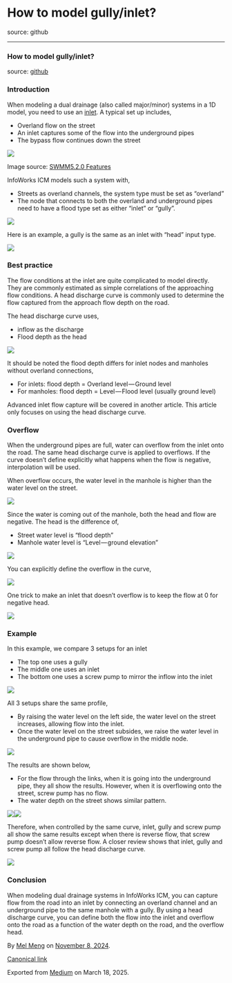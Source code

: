 # How to model gully/inlet?

source: github

---

### How to model gully/inlet?

source: [github](https://github.com/mel-meng/hhnote/tree/main/hydraulics/gully)

### Introduction

When modeling a dual drainage (also called major/minor) systems in a 1D model, you need to use an [inlet](https://help.autodesk.com/view/IWICMS/2025/ENU/?guid=GUID-3FAD07F7-2B29-4B60-888E-AB7FD41E7B2E). A typical set up includes,

* Overland flow on the street
* An inlet captures some of the flow into the underground pipes
* The bypass flow continues down the street

![](images\0_6yk0eMMI37gUHddG.png)

Image source: [SWMM5.2.0 Features](https://github.com/USEPA/Stormwater-Management-Model/blob/develop/doc/New%20SWMM%205.2%20Features.md)

InfoWorks ICM models such a system with,

* Streets as overland channels, the system type must be set as “overland”
* The node that connects to both the overland and underground pipes need to have a flood type set as either “inlet” or “gully”.

![](images\0_rgRfOL7DLBeaetXJ.png)

Here is an example, a gully is the same as an inlet with “head” input type.

![](images\0_SqLjULUl512EBKqZ.png)

### Best practice

The flow conditions at the inlet are quite complicated to model directly. They are commonly estimated as simple correlations of the approaching flow conditions. A head discharge curve is commonly used to determine the flow captured from the approach flow depth on the road.

The head discharge curve uses,

* inflow as the discharge
* Flood depth as the head

![](images\0_GewyQUgZr9mgz76T.png)

It should be noted the flood depth differs for inlet nodes and manholes without overland connections,

* For inlets: flood depth = Overland level — Ground level
* For manholes: flood depth = Level — Flood level (usually ground level)

Advanced inlet flow capture will be covered in another article. This article only focuses on using the head discharge curve.

### Overflow

When the underground pipes are full, water can overflow from the inlet onto the road. The same head discharge curve is applied to overflows. If the curve doesn’t define explicitly what happens when the flow is negative, interpolation will be used.

When overflow occurs, the water level in the manhole is higher than the water level on the street.

![](images\0_BmGY0IC18bYdeAC3.png)

Since the water is coming out of the manhole, both the head and flow are negative. The head is the difference of,

* Street water level is “flood depth”
* Manhole water level is “Level — ground elevation”

![](images\0_YKE9SsCcmJ04Sb6M.png)

You can explicitly define the overflow in the curve,

![](images\0_XTwCzxv7JHw6-SrC.png)

One trick to make an inlet that doesn’t overflow is to keep the flow at 0 for negative head.

![](images\0_jHA-1r1Guqcj6zZP.png)

### Example

In this example, we compare 3 setups for an inlet

* The top one uses a gully
* The middle one uses an inlet
* The bottom one uses a screw pump to mirror the inflow into the inlet

![](images\0_g-Mrb0In1Ly507cr.png)

All 3 setups share the same profile,

* By raising the water level on the left side, the water level on the street increases, allowing flow into the inlet.
* Once the water level on the street subsides, we raise the water level in the underground pipe to cause overflow in the middle node.

![](images\0_7vPwAJohLSEZB3bc.png)

The results are shown below,

* For the flow through the links, when it is going into the underground pipe, they all show the results. However, when it is overflowing onto the street, screw pump has no flow.
* The water depth on the street shows similar pattern.

![](images\0_MCOOFUu0r76sFP-o.png)![](images\0_te8oetnIsUG08cfg.png)

Therefore, when controlled by the same curve, inlet, gully and screw pump all show the same results except when there is reverse flow, that screw pump doesn’t allow reverse flow. A closer review shows that inlet, gully and screw pump all follow the head discharge curve.

![](images\0_tI0zP2FDdpkKfGC2.png)

### Conclusion

When modeling dual drainage systems in InfoWorks ICM, you can capture flow from the road into an inlet by connecting an overland channel and an underground pipe to the same manhole with a gully. By using a head discharge curve, you can define both the flow into the inlet and overflow onto the road as a function of the water depth on the road, and the overflow head.

By [Mel Meng](https://medium.com/@mel-meng-pe) on [November 8, 2024](https://medium.com/p/7ad1769e3971).

[Canonical link](https://medium.com/@mel-meng-pe/how-to-model-gully-inlet-7ad1769e3971)

Exported from [Medium](https://medium.com) on March 18, 2025.